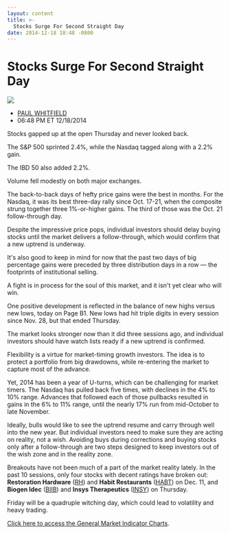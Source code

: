 ```yaml
---
layout: content
title: >-
  Stocks Surge For Second Straight Day
date: 2014-12-18 18:48 -0800
---
```



Stocks Surge For Second Straight Day
=====================================


![](https://www.investors.com/wp-content/uploads/ibd-migrated-images/MPv_141219_635545136478412681.png)

* [PAUL WHITFIELD](https://www.investors.com/author/whitfieldp/ "Posts by PAUL WHITFIELD")
* 06:48 PM ET 12/18/2014





Stocks gapped up at the open Thursday and never looked back.


The S&P 500 sprinted 2.4%, while the Nasdaq tagged along with a 2.2% gain.


The IBD 50 also added 2.2%.


Volume fell modestly on both major exchanges.


The back-to-back days of hefty price gains were the best in months. For the Nasdaq, it was its best three-day rally since Oct. 17-21, when the composite strung together three 1%-or-higher gains. The third of those was the Oct. 21 follow-through day.


Despite the impressive price pops, individual investors should delay buying stocks until the market delivers a follow-through, which would confirm that a new uptrend is underway.


It's also good to keep in mind for now that the past two days of big percentage gains were preceded by three distribution days in a row — the footprints of institutional selling.


A fight is in process for the soul of this market, and it isn't yet clear who will win.


One positive development is reflected in the balance of new highs versus new lows, today on Page B1. New lows had hit triple digits in every session since Nov. 28, but that ended Thursday.


The market looks stronger now than it did three sessions ago, and individual investors should have watch lists ready if a new uptrend is confirmed.


Flexibility is a virtue for market-timing growth investors. The idea is to protect a portfolio from big drawdowns, while re-entering the market to capture most of the advance.


Yet, 2014 has been a year of U-turns, which can be challenging for market timers. The Nasdaq has pulled back five times, with declines in the 4% to 10% range. Advances that followed each of those pullbacks resulted in gains in the 6% to 11% range, until the nearly 17% run from mid-October to late November.


Ideally, bulls would like to see the uptrend resume and carry through well into the new year. But individual investors need to make sure they are acting on reality, not a wish. Avoiding buys during corrections and buying stocks only after a follow-through are two steps designed to keep investors out of the wish zone and in the reality zone.


Breakouts have not been much of a part of the market reality lately. In the past 10 sessions, only four stocks with decent ratings have broken out: **Restoration Hardware** ([RH](https://research.investors.com/quote.aspx?symbol=RH)) and **Habit Restaurants** ([HABT](https://research.investors.com/quote.aspx?symbol=HABT)) on Dec. 11, and **Biogen Idec** ([BIIB](https://research.investors.com/quote.aspx?symbol=BIIB)) and **Insys Therapeutics** ([INSY](https://research.investors.com/quote.aspx?symbol=INSY)) on Thursday.


Friday will be a quadruple witching day, which could lead to volatility and heavy trading.


[Click here to access the General Market Indicator Charts](https://www.investors.com/pdf/GMI_121914.pdf).




